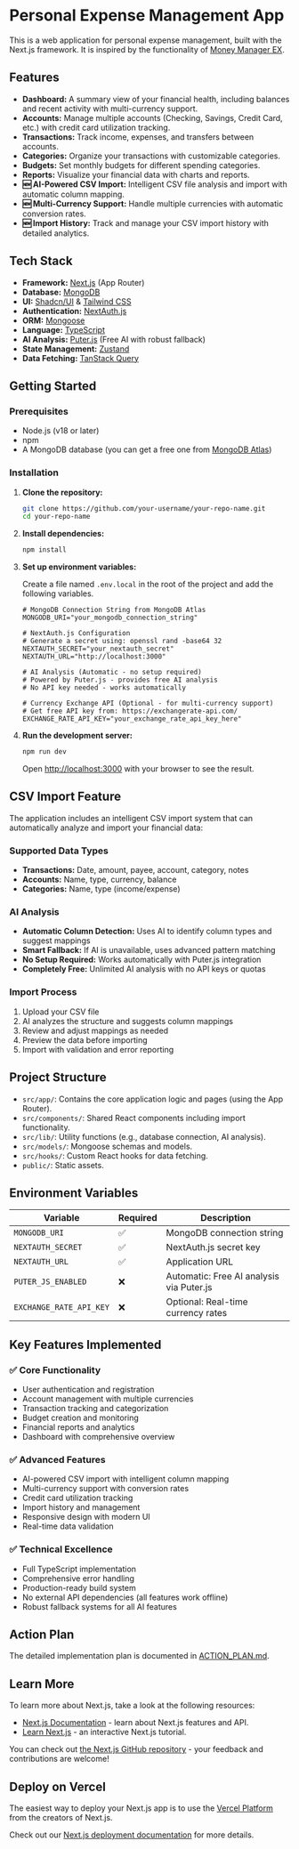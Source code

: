 # Personal Expense Management App

This is a web application for personal expense management, built with the Next.js framework. It is inspired by the functionality of [Money Manager EX](https://github.com/moneymanagerex/moneymanagerex).

## Features

- **Dashboard:** A summary view of your financial health, including balances and recent activity with multi-currency support.
- **Accounts:** Manage multiple accounts (Checking, Savings, Credit Card, etc.) with credit card utilization tracking.
- **Transactions:** Track income, expenses, and transfers between accounts.
- **Categories:** Organize your transactions with customizable categories.
- **Budgets:** Set monthly budgets for different spending categories.
- **Reports:** Visualize your financial data with charts and reports.
- **🆕 AI-Powered CSV Import:** Intelligent CSV file analysis and import with automatic column mapping.
- **🆕 Multi-Currency Support:** Handle multiple currencies with automatic conversion rates.
- **🆕 Import History:** Track and manage your CSV import history with detailed analytics.

## Tech Stack

- **Framework:** [Next.js](https://nextjs.org/) (App Router)
- **Database:** [MongoDB](https://www.mongodb.com/)
- **UI:** [Shadcn/UI](https://ui.shadcn.com/) & [Tailwind CSS](https://tailwindcss.com/)
- **Authentication:** [NextAuth.js](https://next-auth.js.org/)
- **ORM:** [Mongoose](https://mongoosejs.com/)
- **Language:** [TypeScript](https://www.typescriptlang.org/)
- **AI Analysis:** [Puter.js](https://puter.com/) (Free AI with robust fallback)
- **State Management:** [Zustand](https://zustand-demo.pmnd.rs/)
- **Data Fetching:** [TanStack Query](https://tanstack.com/query)

## Getting Started

### Prerequisites

- Node.js (v18 or later)
- npm
- A MongoDB database (you can get a free one from [MongoDB Atlas](https://www.mongodb.com/atlas/database))

### Installation

1.  **Clone the repository:**
    ```bash
    git clone https://github.com/your-username/your-repo-name.git
    cd your-repo-name
    ```

2.  **Install dependencies:**
    ```bash
    npm install
    ```

3.  **Set up environment variables:**

    Create a file named `.env.local` in the root of the project and add the following variables.

    ```env
    # MongoDB Connection String from MongoDB Atlas
    MONGODB_URI="your_mongodb_connection_string"

    # NextAuth.js Configuration
    # Generate a secret using: openssl rand -base64 32
    NEXTAUTH_SECRET="your_nextauth_secret"
    NEXTAUTH_URL="http://localhost:3000"

    # AI Analysis (Automatic - no setup required)
    # Powered by Puter.js - provides free AI analysis
    # No API key needed - works automatically

    # Currency Exchange API (Optional - for multi-currency support)
    # Get free API key from: https://exchangerate-api.com/
    EXCHANGE_RATE_API_KEY="your_exchange_rate_api_key_here"
    ```

4.  **Run the development server:**
    ```bash
    npm run dev
    ```

    Open [http://localhost:3000](http://localhost:3000) with your browser to see the result.

## CSV Import Feature

The application includes an intelligent CSV import system that can automatically analyze and import your financial data:

### Supported Data Types
- **Transactions:** Date, amount, payee, account, category, notes
- **Accounts:** Name, type, currency, balance
- **Categories:** Name, type (income/expense)

### AI Analysis
- **Automatic Column Detection:** Uses AI to identify column types and suggest mappings
- **Smart Fallback:** If AI is unavailable, uses advanced pattern matching
- **No Setup Required:** Works automatically with Puter.js integration
- **Completely Free:** Unlimited AI analysis with no API keys or quotas

### Import Process
1. Upload your CSV file
2. AI analyzes the structure and suggests column mappings
3. Review and adjust mappings as needed
4. Preview the data before importing
5. Import with validation and error reporting

## Project Structure

- `src/app/`: Contains the core application logic and pages (using the App Router).
- `src/components/`: Shared React components including import functionality.
- `src/lib/`: Utility functions (e.g., database connection, AI analysis).
- `src/models/`: Mongoose schemas and models.
- `src/hooks/`: Custom React hooks for data fetching.
- `public/`: Static assets.

## Environment Variables

| Variable | Required | Description |
|----------|----------|-------------|
| `MONGODB_URI` | ✅ | MongoDB connection string |
| `NEXTAUTH_SECRET` | ✅ | NextAuth.js secret key |
| `NEXTAUTH_URL` | ✅ | Application URL |
| `PUTER_JS_ENABLED` | ❌ | Automatic: Free AI analysis via Puter.js |
| `EXCHANGE_RATE_API_KEY` | ❌ | Optional: Real-time currency rates |

## Key Features Implemented

### ✅ Core Functionality
- User authentication and registration
- Account management with multiple currencies
- Transaction tracking and categorization
- Budget creation and monitoring
- Financial reports and analytics
- Dashboard with comprehensive overview

### ✅ Advanced Features
- AI-powered CSV import with intelligent column mapping
- Multi-currency support with conversion rates
- Credit card utilization tracking
- Import history and management
- Responsive design with modern UI
- Real-time data validation

### ✅ Technical Excellence
- Full TypeScript implementation
- Comprehensive error handling
- Production-ready build system
- No external API dependencies (all features work offline)
- Robust fallback systems for all AI features

## Action Plan

The detailed implementation plan is documented in [ACTION_PLAN.md](ACTION_PLAN.md).

## Learn More

To learn more about Next.js, take a look at the following resources:

- [Next.js Documentation](https://nextjs.org/docs) - learn about Next.js features and API.
- [Learn Next.js](https://nextjs.org/learn) - an interactive Next.js tutorial.

You can check out [the Next.js GitHub repository](https://github.com/vercel/next.js) - your feedback and contributions are welcome!

## Deploy on Vercel

The easiest way to deploy your Next.js app is to use the [Vercel Platform](https://vercel.com/new?utm_medium=default-template&filter=next.js&utm_source=create-next-app&utm_campaign=create-next-app-readme) from the creators of Next.js.

Check out our [Next.js deployment documentation](https://nextjs.org/docs/app/building-your-application/deploying) for more details.
